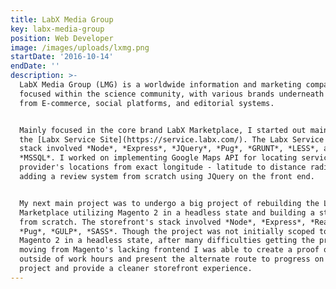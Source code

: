 ```yaml
---
title: LabX Media Group
key: labx-media-group
position: Web Developer
image: /images/uploads/lxmg.png
startDate: '2016-10-14'
endDate: ''
description: >-
  LabX Media Group (LMG) is a worldwide information and marketing company
  focused within the science community, with various brands underneath ranging
  from E-commerce, social platforms, and editorial systems.


  Mainly focused in the core brand LabX Marketplace, I started out maintaining
  the [Labx Service Site](https://service.labx.com/). The Labx Service Site's
  stack involved *Node*, *Express*, *JQuery*, *Pug*, *GRUNT*, *LESS*, and
  *MSSQL*. I worked on implementing Google Maps API for locating service
  provider's locations from exact longitude - latitude to distance radius's and
  adding a review system from scratch using JQuery on the front end.


  My next main project was to undergo a big project of rebuilding the LabX
  Marketplace utilizing Magento 2 in a headless state and building a store front
  from scratch. The storefront's stack involved *Node*, *Express*, *React*,
  *Pug*, *GULP*, *SASS*. Though the project was not initially scoped to use
  Magento 2 in a headless state, after many difficulties getting the project
  moving from Magento's lacking frontend I was able to create a proof of concept
  outside of work hours and present the alternate route to progress on the
  project and provide a cleaner storefront experience.
---
```


